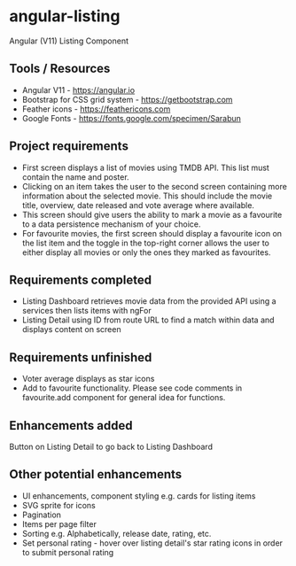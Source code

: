 # angular-listing
Angular (V11) Listing Component

## Tools / Resources
* Angular V11 - https://angular.io
* Bootstrap for CSS grid system - https://getbootstrap.com
* Feather icons - https://feathericons.com
* Google Fonts - https://fonts.google.com/specimen/Sarabun

## Project requirements
* First screen displays a list of movies using TMDB API. This list must contain the name and poster.
* Clicking on an item takes the user to the second screen containing more information about the selected movie. This should include the movie title, overview, date released and vote average where available.
* This screen should give users the ability to mark a movie as a favourite to a data persistence mechanism of your choice.
* For favourite movies, the first screen should display a favourite icon on the list item and the toggle in the top-right corner allows the user to either display all movies or only the ones they marked as favourites.

## Requirements completed
* Listing Dashboard retrieves movie data from the provided API using a services then lists items with ngFor
* Listing Detail using ID from route URL to find a match within data and displays content on screen

## Requirements unfinished
* Voter average displays as star icons
* Add to favourite functionality. Please see code comments in favourite.add component for general idea for functions.

## Enhancements added
Button on Listing Detail to go back to Listing Dashboard

## Other potential enhancements
* UI enhancements, component styling e.g. cards for listing items
* SVG sprite for icons
* Pagination
* Items per page filter
* Sorting e.g. Alphabetically, release date, rating, etc.
* Set personal rating - hover over listing detail's star rating icons in order to submit personal rating
